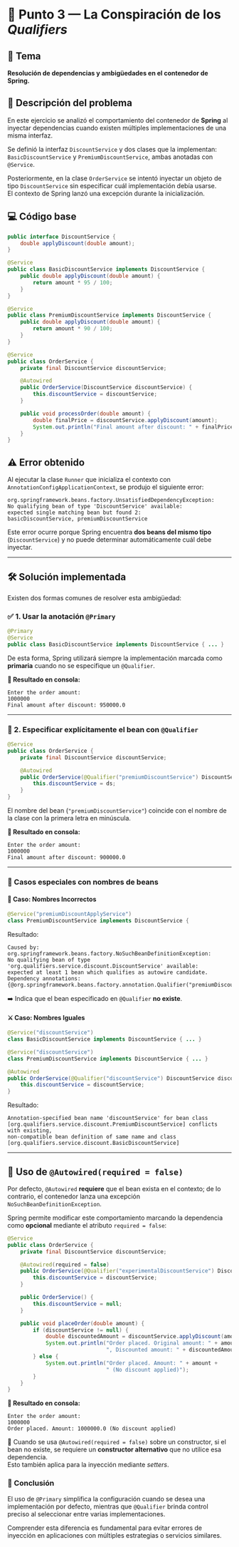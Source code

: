 # 🧩 Punto 3 — La Conspiración de los *Qualifiers*

## 🎯 Tema
**Resolución de dependencias y ambigüedades en el contenedor de Spring.**

## 🧠 Descripción del problema
En este ejercicio se analizó el comportamiento del contenedor de **Spring** al inyectar dependencias cuando existen múltiples implementaciones de una misma interfaz.

Se definió la interfaz `DiscountService` y dos clases que la implementan:  
`BasicDiscountService` y `PremiumDiscountService`, ambas anotadas con `@Service`.

Posteriormente, en la clase `OrderService` se intentó inyectar un objeto de tipo `DiscountService` sin especificar cuál implementación debía usarse.  
El contexto de Spring lanzó una excepción durante la inicialización.

## 💻 Código base
```java
public interface DiscountService {
    double applyDiscount(double amount);
}

@Service
public class BasicDiscountService implements DiscountService {
    public double applyDiscount(double amount) {
        return amount * 95 / 100;
    }
}

@Service
public class PremiumDiscountService implements DiscountService {
    public double applyDiscount(double amount) {
        return amount * 90 / 100;
    }
}

@Service
public class OrderService {
    private final DiscountService discountService;

    @Autowired
    public OrderService(DiscountService discountService) {
        this.discountService = discountService;
    }

    public void processOrder(double amount) {
        double finalPrice = discountService.applyDiscount(amount);
        System.out.println("Final amount after discount: " + finalPrice);
    }
}
```

## ⚠️ Error obtenido
Al ejecutar la clase `Runner` que inicializa el contexto con `AnnotationConfigApplicationContext`, se produjo el siguiente error:

```text
org.springframework.beans.factory.UnsatisfiedDependencyException:
No qualifying bean of type 'DiscountService' available:
expected single matching bean but found 2:
basicDiscountService, premiumDiscountService
```

Este error ocurre porque Spring encuentra **dos beans del mismo tipo** (`DiscountService`) y no puede determinar automáticamente cuál debe inyectar.

---

## 🛠️ Solución implementada

Existen dos formas comunes de resolver esta ambigüedad:

### ✅ 1. Usar la anotación `@Primary`
```java
@Primary
@Service
public class BasicDiscountService implements DiscountService { ... }
```

De esta forma, Spring utilizará siempre la implementación marcada como **primaria** cuando no se especifique un `@Qualifier`.

**🧾 Resultado en consola:**
```text
Enter the order amount:
1000000
Final amount after discount: 950000.0
```

---

### 🎯 2. Especificar explícitamente el bean con `@Qualifier`
```java
@Service
public class OrderService {
    private final DiscountService discountService;

    @Autowired
    public OrderService(@Qualifier("premiumDiscountService") DiscountService ds) {
        this.discountService = ds;
    }
}
```
El nombre del bean (`"premiumDiscountService"`) coincide con el nombre de la clase con la primera letra en minúscula.

**🧾 Resultado en consola:**
```text
Enter the order amount:
1000000
Final amount after discount: 900000.0
```

---

### 🧩 Casos especiales con nombres de beans

#### 🚫 Caso: Nombres Incorrectos
```java
@Service("premiumDiscountApplyService")
class PremiumDiscountService implements DiscountService {
```
Resultado:
```text
Caused by: org.springframework.beans.factory.NoSuchBeanDefinitionException: 
No qualifying bean of type 'org.qualifiers.service.discount.DiscountService' available: 
expected at least 1 bean which qualifies as autowire candidate. 
Dependency annotations: {@org.springframework.beans.factory.annotation.Qualifier("premiumDiscountService")}
```
➡️ Indica que el bean especificado en `@Qualifier` **no existe**.

#### ⚔️ Caso: Nombres Iguales
```java
@Service("discountService")
class BasicDiscountService implements DiscountService { ... }

@Service("discountService")
class PremiumDiscountService implements DiscountService { ... }

@Autowired
public OrderService(@Qualifier("discountService") DiscountService discountService) {
    this.discountService = discountService;
}
```
Resultado:
```text
Annotation-specified bean name 'discountService' for bean class 
[org.qualifiers.service.discount.PremiumDiscountService] conflicts with existing, 
non-compatible bean definition of same name and class 
[org.qualifiers.service.discount.BasicDiscountService]
```

---

## 🧩 Uso de `@Autowired(required = false)`
Por defecto, `@Autowired` **requiere** que el bean exista en el contexto; de lo contrario, el contenedor lanza una excepción `NoSuchBeanDefinitionException`.

Spring permite modificar este comportamiento marcando la dependencia como **opcional** mediante el atributo `required = false`:

```java
@Service
public class OrderService {
    private final DiscountService discountService;

    @Autowired(required = false)
    public OrderService(@Qualifier("experimentalDiscountService") DiscountService discountService) {
        this.discountService = discountService;
    }

    public OrderService() {
        this.discountService = null;
    }

    public void placeOrder(double amount) {
        if (discountService != null) {
            double discountedAmount = discountService.applyDiscount(amount);
            System.out.println("Order placed. Original amount: " + amount + 
                               ", Discounted amount: " + discountedAmount);
        } else {
            System.out.println("Order placed. Amount: " + amount + 
                               " (No discount applied)");
        }
    }
}
```

**🧾 Resultado en consola:**
```text
Enter the order amount:
1000000
Order placed. Amount: 1000000.0 (No discount applied)
```

🧠 Cuando se usa `@Autowired(required = false)` sobre un constructor, si el bean no existe, se requiere un **constructor alternativo** que no utilice esa dependencia.  
Esto también aplica para la inyección mediante *setters*.


### 🧩 Conclusión

El uso de `@Primary` simplifica la configuración cuando se desea una implementación por defecto, mientras que `@Qualifier` brinda control preciso al seleccionar entre varias implementaciones.

Comprender esta diferencia es fundamental para evitar errores de inyección en aplicaciones con múltiples estrategias o servicios similares.
